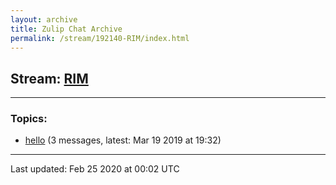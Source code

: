 ```yaml
---
layout: archive
title: Zulip Chat Archive
permalink: /stream/192140-RIM/index.html
---
```


## Stream: [RIM](https://hl7webmaster.github.io/zulip-hl7-org/stream/192140-RIM/index.html)
---

### Topics:

* [hello](topic/hello.html) (3 messages, latest: Mar 19 2019 at 19:32)

<hr><p>Last updated: Feb 25 2020 at 00:02 UTC</p>